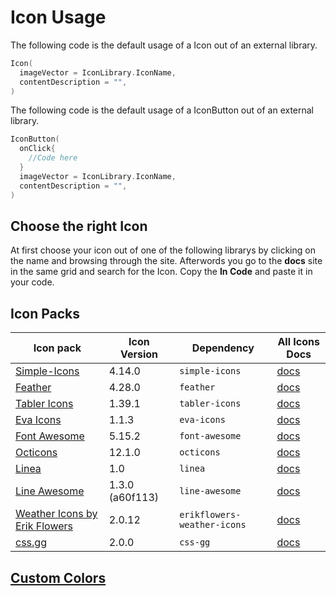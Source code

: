 # Icon Usage

The following code is the default usage of a Icon out of an external library.
````kotlin
Icon(
  imageVector = IconLibrary.IconName,
  contentDescription = "",
)
````

The following code is the default usage of a IconButton out of an external library.
````kotlin
IconButton(
  onClick{
    //Code here
  }
  imageVector = IconLibrary.IconName,
  contentDescription = "",
)
````

## Choose the right Icon

At first choose your icon out of one of the following librarys by clicking on the name and browsing through the site.
Afterwords you go to the **docs** site in the same grid and search for the Icon. Copy the **In Code** and paste it in your code.

## Icon Packs

| Icon pack | Icon Version | Dependency | All Icons Docs |
| --- | --- | --- | --- |
| [Simple-Icons](https://simpleicons.org/) | 4.14.0 | `simple-icons` | [docs](https://github.com/DevSrSouza/compose-icons/blob/master/simple-icons/DOCUMENTATION.md) |
| [Feather](https://feathericons.com/) | 4.28.0 | `feather` | [docs](https://github.com/DevSrSouza/compose-icons/blob/master/feather/DOCUMENTATION.md) |
| [Tabler Icons](https://tabler-icons.io/) | 1.39.1 | `tabler-icons` | [docs](https://github.com/DevSrSouza/compose-icons/blob/master/tabler-icons/DOCUMENTATION.md) |
| [Eva Icons](https://akveo.github.io/eva-icons/#/) | 1.1.3 | `eva-icons` | [docs](https://github.com/DevSrSouza/compose-icons/blob/master/eva-icons/DOCUMENTATION.md) |
| [Font Awesome](https://fontawesome.com/) | 5.15.2 | `font-awesome` | [docs](https://github.com/DevSrSouza/compose-icons/blob/master/font-awesome/DOCUMENTATION.md) |
| [Octicons](https://primer.style/octicons/) | 12.1.0 | `octicons` | [docs](https://github.com/DevSrSouza/compose-icons/blob/master/octicons/DOCUMENTATION.md) |
| [Linea](http://www.linea.io/) | 1.0 | `linea` | [docs](https://github.com/DevSrSouza/compose-icons/blob/master/linea/DOCUMENTATION.md) |
| [Line Awesome](https://icons8.com/line-awesome) | 1.3.0 (a60f113) | `line-awesome` | [docs](https://github.com/DevSrSouza/compose-icons/blob/master/line-awesome/DOCUMENTATION.md) |
| [Weather Icons by Erik Flowers](https://github.com/erikflowers/weather-icons) | 2.0.12 | `erikflowers-weather-icons` | [docs](https://github.com/DevSrSouza/compose-icons/blob/master/erikflowers-weather-icons/DOCUMENTATION.md) |
| [css.gg](https://css.gg/) | 2.0.0 | `css-gg` | [docs](https://github.com/DevSrSouza/compose-icons/blob/master/css-gg/DOCUMENTATION.md) |


## [Custom Colors](https://www.w3schools.com/colors/colors_picker.asp)

